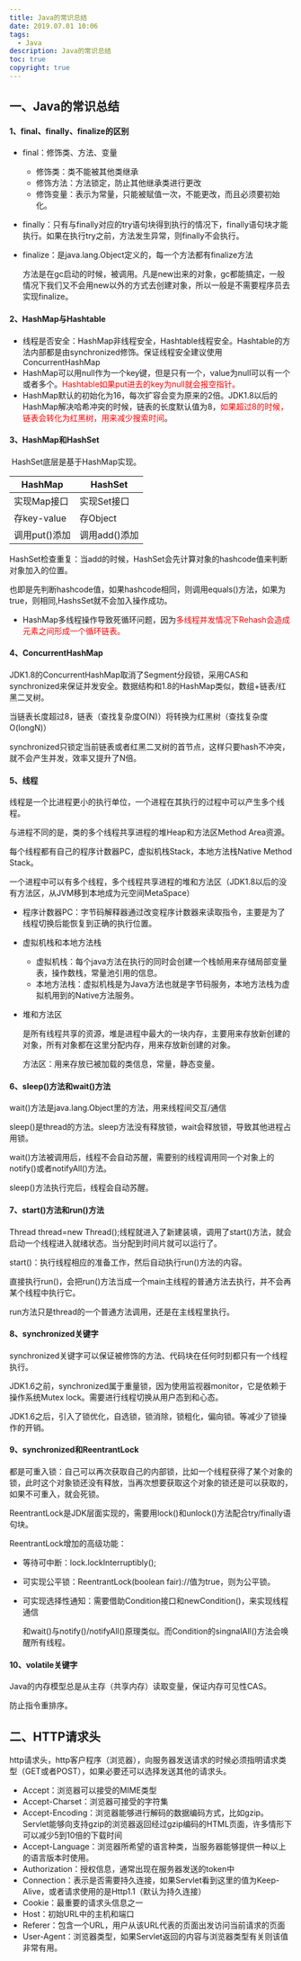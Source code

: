 ```yaml
---
title: Java的常识总结
date: 2019.07.01 10:06
tags:
  - Java
description: Java的常识总结
toc: true
copyright: true
---
```


## 一、Java的常识总结

#### 1、final、finally、finalize的区别

- final：修饰类、方法、变量
  - 修饰类：类不能被其他类继承
  - 修饰方法：方法锁定，防止其他继承类进行更改
  - 修饰变量：表示为常量，只能被赋值一次，不能更改，而且必须要初始化。

- finally：只有与finally对应的try语句块得到执行的情况下，finally语句块才能执行。如果在执行try之前，方法发生异常，则finally不会执行。

- finalize：是java.lang.Object定义的，每一个方法都有finalize方法

  方法是在gc启动的时候，被调用。凡是new出来的对象，gc都能搞定，一般情况下我们又不会用new以外的方式去创建对象，所以一般是不需要程序员去实现finalize。

#### 2、HashMap与Hashtable

- 线程是否安全：HashMap非线程安全，Hashtable线程安全。Hashtable的方法内部都是由synchronized修饰。保证线程安全建议使用ConcurrentHashMap
- HashMap可以用null作为一个key键，但是只有一个，value为null可以有一个或者多个。<font color=red>Hashtable如果put进去的key为null就会报空指针。</font>
- HashMap默认的初始化为16，每次扩容会变为原来的2倍。JDK1.8以后的HashMap解决哈希冲突的时候，链表的长度默认值为8，<font color=red>如果超过8的时候，链表会转化为红黑树，用来减少搜索时间</font>。

#### 3、HashMap和HashSet

​	HashSet底层是基于HashMap实现。

| HashMap       | HashSet       |
| ------------- | ------------- |
| 实现Map接口   | 实现Set接口   |
| 存key-value   | 存Object      |
| 调用put()添加 | 调用add()添加 |

HashSet检查重复：当add的时候，HashSet会先计算对象的hashcode值来判断对象加入的位置。

也即是先判断hashcode值，如果hashcode相同，则调用equals()方法，如果为true，则相同,HashsSet就不会加入操作成功。

- HashMap多线程操作导致死循环问题，因为<font color=red>多线程并发情况下Rehash会造成元素之间形成一个循环链表。</font>

#### 4、ConcurrentHashMap

JDK1.8的ConcurrentHashMap取消了Segment分段锁，采用CAS和synchronized来保证并发安全。数据结构和1.8的HashMap类似，数组+链表/红黑二叉树。

当链表长度超过8，链表（查找复杂度O(N)）将转换为红黑树（查找复杂度O(longN)）

synchronized只锁定当前链表或者红黑二叉树的首节点，这样只要hash不冲突，就不会产生并发，效率又提升了N倍。

#### 5、线程

线程是一个比进程更小的执行单位，一个进程在其执行的过程中可以产生多个线程。

与进程不同的是，类的多个线程共享进程的堆Heap和方法区Method Area资源。

每个线程都有自己的程序计数器PC，虚拟机栈Stack，本地方法栈Native Method Stack。

一个进程中可以有多个线程，多个线程共享进程的堆和方法区（JDK1.8以后的没有方法区，从JVM移到本地成为元空间MetaSpace）

- 程序计数器PC：字节码解释器通过改变程序计数器来读取指令，主要是为了线程切换后能恢复到正确的执行位置。

- 虚拟机栈和本地方法栈
  - 虚拟机栈：每个java方法在执行的同时会创建一个栈帧用来存储局部变量表，操作数栈，常量池引用的信息。
  - 本地方法栈：虚拟机栈是为Java方法也就是字节码服务，本地方法栈为虚拟机用到的Native方法服务。

- 堆和方法区

  是所有线程共享的资源，堆是进程中最大的一块内存，主要用来存放新创建的对象，所有对象都在这里分配内存，用来存放新创建的对象。

  方法区：用来存放已被加载的类信息，常量，静态变量。

#### 6、sleep()方法和wait()方法

wait()方法是java.lang.Object里的方法，用来线程间交互/通信

sleep()是thread的方法。sleep方法没有释放锁，wait会释放锁，导致其他进程占用锁。

wait()方法被调用后，线程不会自动苏醒，需要别的线程调用同一个对象上的notify()或者notifyAll()方法。

sleep()方法执行完后，线程会自动苏醒。

#### 7、start()方法和run()方法

Thread thread=new Thread();线程就进入了新建装填，调用了start()方法，就会启动一个线程进入就绪状态。当分配到时间片就可以运行了。

start()：执行线程相应的准备工作，然后自动执行run()方法的内容。

直接执行run()，会把run()方法当成一个main主线程的普通方法去执行，并不会再某个线程中执行它。

run方法只是thread的一个普通方法调用，还是在主线程里执行。

#### 8、synchronized关键字

synchronized关键字可以保证被修饰的方法、代码块在任何时刻都只有一个线程执行。

JDK1.6之前，synchronized属于重量锁，因为使用监视器monitor，它是依赖于操作系统Mutex lock。需要进行线程切换从用户态到和心态。

JDK1.6之后，引入了锁优化，自选锁，锁消除，锁粗化，偏向锁。等减少了锁操作的开销。

#### 9、synchronized和ReentrantLock

都是可重入锁：自己可以再次获取自己的内部锁，比如一个线程获得了某个对象的锁，此时这个对象锁还没有释放，当再次想要获取这个对象的锁还是可以获取的，如果不可重入，就会死锁。

ReentrantLock是JDK层面实现的，需要用lock()和unlock()方法配合try/finally语句块。

ReentrantLock增加的高级功能：

- 等待可中断：lock.lockInterruptibly();

- 可实现公平锁：ReentrantLock(boolean fair)://值为true，则为公平锁。

- 可实现选择性通知：需要借助Condition接口和newCondition()，来实现线程通信

  和wait()与notify()/notifyAll()原理类似。而Condition的singnalAll()方法会唤醒所有线程。

#### 10、volatile关键字

Java的内存模型总是从主存（共享内存）读取变量，保证内存可见性CAS。

防止指令重排序。

## 二、HTTP请求头

http请求头，http客户程序（浏览器），向服务器发送请求的时候必须指明请求类型（GET或者POST），如果必要还可以选择发送其他的请求头。

- Accept：浏览器可以接受的MIME类型
- Accept-Charset：浏览器可接受的字符集
- Accept-Encoding：浏览器能够进行解码的数据编码方式，比如gzip。Servlet能够向支持gzip的浏览器返回经过gzip编码的HTML页面，许多情形下可以减少5到10倍的下载时间
- Accept-Language：浏览器所希望的语言种类，当服务器能够提供一种以上的语言版本时使用。
- Authorization：授权信息，通常出现在服务器发送的token中
- Connection：表示是否需要持久连接，如果Servlet看到这里的值为Keep-Alive，或者请求使用的是Http1.1（默认为持久连接）
- Cookie：最重要的请求头信息之一
- Host：初始URL中的主机和端口
- Referer：包含一个URL，用户从该URL代表的页面出发访问当前请求的页面
- User-Agent：浏览器类型，如果Servlet返回的内容与浏览器类型有关则该值非常有用。